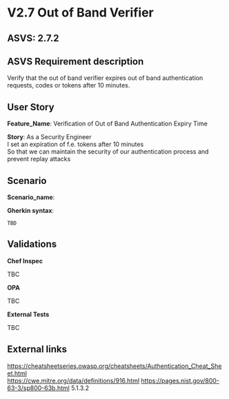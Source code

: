 # V2.7 Out of Band Verifier

## ASVS: 2.7.2

## ASVS Requirement description

Verify that the out of band verifier expires out of band
authentication requests, codes or tokens after 10 minutes.

## User Story

**Feature_Name**: Verification of Out of Band Authentication Expiry Time

**Story**:
As a Security Engineer\
I set an expiration of f.e. tokens after 10 minutes\
So that we can maintain the security of our authentication process and
prevent replay attacks

## Scenario

**Scenario_name**: 

**Gherkin syntax**:

```gherkin
TBD
```

## Validations

**Chef Inspec**

TBC

**OPA**

TBC

**External Tests**

TBC

## External links

<https://cheatsheetseries.owasp.org/cheatsheets/Authentication_Cheat_Sheet.html> \
<https://cwe.mitre.org/data/definitions/916.html>
<https://pages.nist.gov/800-63-3/sp800-63b.html> 5.1.3.2

